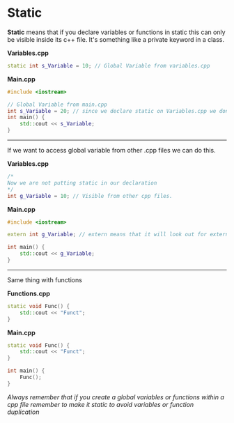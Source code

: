 # Static

**Static** means that if you declare variables or functions in static this can only be visible inside its c++ file. It's something like a private keyword in a class.

**Variables.cpp**

```c++
static int s_Variable = 10; // Global Variable from variables.cpp
```

**Main.cpp**

```c++
#include <iostream>

// Global Variable from main.cpp
int s_Variable = 20; // since we declare static on Variables.cpp we don't have any duplicate error.
int main() {
    std::cout << s_Variable;
}
```

---

If we want to access global variable from other .cpp files we can do this.

**Variables.cpp**

```c++
/*
Now we are not putting static in our declaration
*/
int g_Variable = 10; // Visible from other cpp files.
```

**Main.cpp**

```c++
#include <iostream>

extern int g_Variable; // extern means that it will look out for external variables

int main() {
    std::cout << g_Variable;
}
```

---

Same thing with functions

**Functions.cpp**

```c++
static void Func() {
    std::cout << "Funct";
}
```

**Main.cpp**

```c++
static void Func() {
	std::cout << "Funct";
}

int main() {
	Func();
}
```

*Always remember that if you create a global variables or functions within a cpp file remember to make it static to avoid variables or function duplication*

